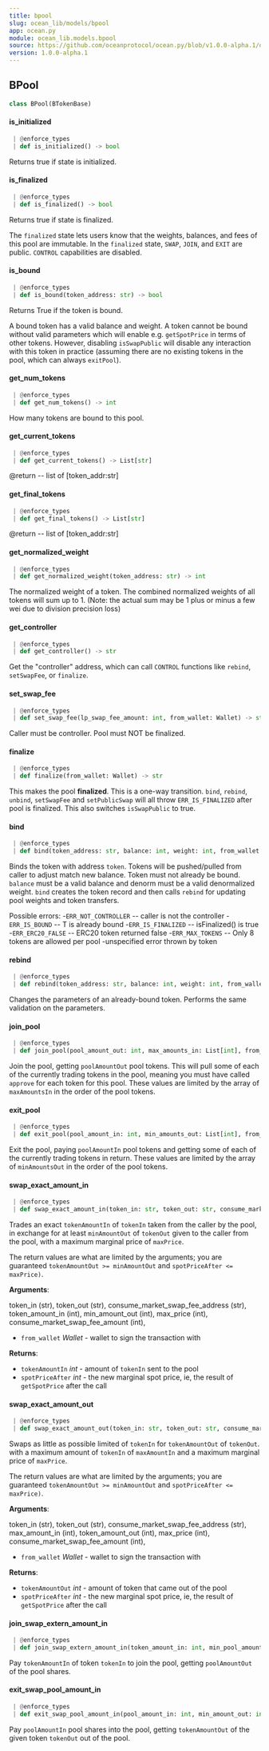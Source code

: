 ```yaml
---
title: bpool
slug: ocean_lib/models/bpool
app: ocean.py
module: ocean_lib.models.bpool
source: https://github.com/oceanprotocol/ocean.py/blob/v1.0.0-alpha.1/ocean_lib/models/bpool.py
version: 1.0.0-alpha.1
---
```

## BPool

```python
class BPool(BTokenBase)
```

#### is\_initialized

```python
 | @enforce_types
 | def is_initialized() -> bool
```

Returns true if state is initialized.

#### is\_finalized

```python
 | @enforce_types
 | def is_finalized() -> bool
```

Returns true if state is finalized.

The `finalized` state lets users know that the weights, balances, and
fees of this pool are immutable. In the `finalized` state, `SWAP`,
`JOIN`, and `EXIT` are public. `CONTROL` capabilities are disabled.

#### is\_bound

```python
 | @enforce_types
 | def is_bound(token_address: str) -> bool
```

Returns True if the token is bound.

A bound token has a valid balance and weight. A token cannot be bound
without valid parameters which will enable e.g. `getSpotPrice` in terms
of other tokens. However, disabling `isSwapPublic` will disable any
interaction with this token in practice (assuming there are no existing
tokens in the pool, which can always `exitPool`).

#### get\_num\_tokens

```python
 | @enforce_types
 | def get_num_tokens() -> int
```

How many tokens are bound to this pool.

#### get\_current\_tokens

```python
 | @enforce_types
 | def get_current_tokens() -> List[str]
```

@return -- list of [token_addr:str]

#### get\_final\_tokens

```python
 | @enforce_types
 | def get_final_tokens() -> List[str]
```

@return -- list of [token_addr:str]

#### get\_normalized\_weight

```python
 | @enforce_types
 | def get_normalized_weight(token_address: str) -> int
```

The normalized weight of a token. The combined normalized weights of
all tokens will sum up to 1. (Note: the actual sum may be 1 plus or
minus a few wei due to division precision loss)

#### get\_controller

```python
 | @enforce_types
 | def get_controller() -> str
```

Get the "controller" address, which can call `CONTROL` functions like
`rebind`, `setSwapFee`, or `finalize`.

#### set\_swap\_fee

```python
 | @enforce_types
 | def set_swap_fee(lp_swap_fee_amount: int, from_wallet: Wallet) -> str
```

Caller must be controller. Pool must NOT be finalized.

#### finalize

```python
 | @enforce_types
 | def finalize(from_wallet: Wallet) -> str
```

This makes the pool **finalized**. This is a one-way transition. `bind`,
`rebind`, `unbind`, `setSwapFee` and `setPublicSwap` will all throw
`ERR_IS_FINALIZED` after pool is finalized. This also switches
`isSwapPublic` to true.

#### bind

```python
 | @enforce_types
 | def bind(token_address: str, balance: int, weight: int, from_wallet: Wallet) -> str
```

Binds the token with address `token`. Tokens will be pushed/pulled from
caller to adjust match new balance. Token must not already be bound.
`balance` must be a valid balance and denorm must be a valid denormalized
weight. `bind` creates the token record and then calls `rebind` for
updating pool weights and token transfers.

Possible errors:
-`ERR_NOT_CONTROLLER` -- caller is not the controller
-`ERR_IS_BOUND` -- T is already bound
-`ERR_IS_FINALIZED` -- isFinalized() is true
-`ERR_ERC20_FALSE` -- ERC20 token returned false
-`ERR_MAX_TOKENS` -- Only 8 tokens are allowed per pool
-unspecified error thrown by token

#### rebind

```python
 | @enforce_types
 | def rebind(token_address: str, balance: int, weight: int, from_wallet: Wallet) -> str
```

Changes the parameters of an already-bound token. Performs the same
validation on the parameters.

#### join\_pool

```python
 | @enforce_types
 | def join_pool(pool_amount_out: int, max_amounts_in: List[int], from_wallet: Wallet) -> str
```

Join the pool, getting `poolAmountOut` pool tokens. This will pull some
of each of the currently trading tokens in the pool, meaning you must
have called `approve` for each token for this pool. These values are
limited by the array of `maxAmountsIn` in the order of the pool tokens.

#### exit\_pool

```python
 | @enforce_types
 | def exit_pool(pool_amount_in: int, min_amounts_out: List[int], from_wallet: Wallet) -> str
```

Exit the pool, paying `poolAmountIn` pool tokens and getting some of
each of the currently trading tokens in return. These values are
limited by the array of `minAmountsOut` in the order of the pool tokens.

#### swap\_exact\_amount\_in

```python
 | @enforce_types
 | def swap_exact_amount_in(token_in: str, token_out: str, consume_market_swap_fee_address: str, token_amount_in: int, min_amount_out: int, max_price: int, consume_market_swap_fee_amount: int, from_wallet: Wallet) -> str
```

Trades an exact `tokenAmountIn` of `tokenIn` taken from the caller by
the pool, in exchange for at least `minAmountOut` of `tokenOut` given
to the caller from the pool, with a maximum marginal price of
`maxPrice`.

The return values are what are limited by the arguments; you are
guaranteed `tokenAmountOut >= minAmountOut` and
`spotPriceAfter <= maxPrice)`.

**Arguments**:

  token_in (str),
  token_out (str),
  consume_market_swap_fee_address (str),
  token_amount_in (int),
  min_amount_out (int),
  max_price (int),
  consume_market_swap_fee_amount (int),
- `from_wallet` _Wallet_ - wallet to sign the transaction with
  

**Returns**:

- `tokenAmountIn` _int_ - amount of `tokenIn` sent to the pool
- `spotPriceAfter` _int_ - the new marginal spot price, ie, the result of `getSpotPrice` after the call

#### swap\_exact\_amount\_out

```python
 | @enforce_types
 | def swap_exact_amount_out(token_in: str, token_out: str, consume_market_swap_fee_address: str, max_amount_in: int, token_amount_out: int, max_price: int, consume_market_swap_fee_amount: int, from_wallet: Wallet) -> str
```

Swaps as little as possible limited of `tokenIn` for `tokenAmountOut` of `tokenOut`.
with a maximum amount of `tokenIn` of `maxAmountIn` and a maximum marginal price of
`maxPrice`.

The return values are what are limited by the arguments; you are
guaranteed `tokenAmountOut >= minAmountOut` and
`spotPriceAfter <= maxPrice)`.

**Arguments**:

  token_in (str),
  token_out (str),
  consume_market_swap_fee_address (str),
  max_amount_in (int),
  token_amount_out (int),
  max_price (int),
  consume_market_swap_fee_amount (int),
- `from_wallet` _Wallet_ - wallet to sign the transaction with
  

**Returns**:

- `tokenAmountOut` _int_ - amount of token that came out of the pool
- `spotPriceAfter` _int_ - the new marginal spot price, ie, the result of `getSpotPrice` after the call

#### join\_swap\_extern\_amount\_in

```python
 | @enforce_types
 | def join_swap_extern_amount_in(token_amount_in: int, min_pool_amount_out: int, from_wallet: Wallet) -> str
```

Pay `tokenAmountIn` of token `tokenIn` to join the pool, getting
`poolAmountOut` of the pool shares.

#### exit\_swap\_pool\_amount\_in

```python
 | @enforce_types
 | def exit_swap_pool_amount_in(pool_amount_in: int, min_amount_out: int, from_wallet: Wallet) -> str
```

Pay `poolAmountIn` pool shares into the pool, getting `tokenAmountOut`
of the given token `tokenOut` out of the pool.

